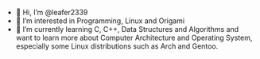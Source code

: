 - 👋 Hi, I’m @leafer2339
- 👀 I’m interested in Programming, Linux and Origami
- 🌱 I’m currently learning C, C++, Data Structures and Algorithms and want to learn more about Computer Architecture and Operating System, especially some Linux distributions such as Arch and Gentoo.

<!---
leafer2339/leafer2339 is a ✨ special ✨ repository because its `README.md` (this file) appears on your GitHub profile.
You can click the Preview link to take a look at your changes.
--->
